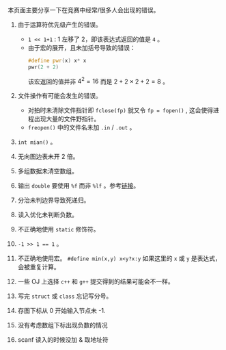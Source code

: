 本页面主要分享一下在竞赛中经常/很多人会出现的错误。

1.  由于运算符优先级产生的错误。
    -    `1 << 1+1` : 1 左移了 2，即该表达式返回的值是 `4` 。
    -   由于宏的展开，且未加括号导致的错误：
        ```cpp
        #define pwr(x) x* x
        pwr(2 + 2)
        ```
        该宏返回的值并非 $4^2 = 16$ 而是 $2+2\times 2+2 = 8$ 。
2.  文件操作有可能会发生的错误。

    -   对拍时未清除文件指针即 `fclose(fp)` 就又令 `fp = fopen()` , 这会使得进程出现大量的文件野指针。
    -    `freopen()` 中的文件名未加 `.in` / `.out` 。

3.   `int mian()` 。

4.  无向图边表未开 2 倍。

5.  多组数据未清空数组。

6.  输出 `double` 要使用 `%f` 而非 `%lf` 。参考[链接](https://stackoverflow.com/questions/4264127/correct-format-specifier-for-double-in-printf)。

7.  分治未判边界导致死递归。

8.  读入优化未判断负数。

9.  不正确地使用 `static` 修饰符。

10.  `-1 >> 1 == 1` 。

11. 不正确地使用宏。 `#define min(x,y) x<y?x:y` 如果这里的 `x` 或 `y` 是表达式，会被重复计算。

12. 一些 OJ 上选择 `c++` 和 `g++` 提交得到的结果可能会不一样。

13. 写完 `struct` 或 `class` 忘记写分号。

14. 存图下标从 0 开始输入节点未 -1.

15. 没有考虑数组下标出现负数的情况

16. scanf 读入的时候没加 & 取地址符
